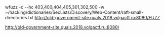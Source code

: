wfuzz -c --hc 403,400,404,405,301,302,500 -w ~/hacking/dictionaries/SecLists/Discovery/Web-Content/raft-small-directories.txt http://old-government-site.quals.2018.volgactf.ru:8080/FUZZ


http://old-government-site.quals.2018.volgactf.ru:8080/